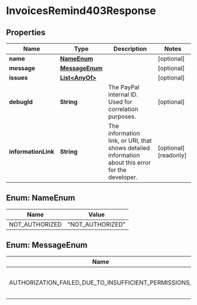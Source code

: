 

# InvoicesRemind403Response


## Properties

| Name | Type | Description | Notes |
|------------ | ------------- | ------------- | -------------|
|**name** | [**NameEnum**](#NameEnum) |  |  [optional] |
|**message** | [**MessageEnum**](#MessageEnum) |  |  [optional] |
|**issues** | [**List&lt;AnyOf&gt;**](AnyOf.md) |  |  [optional] |
|**debugId** | **String** | The PayPal internal ID. Used for correlation purposes. |  [optional] |
|**informationLink** | **String** | The information link, or URI, that shows detailed information about this error for the developer. |  [optional] [readonly] |



## Enum: NameEnum

| Name | Value |
|---- | -----|
| NOT_AUTHORIZED | &quot;NOT_AUTHORIZED&quot; |



## Enum: MessageEnum

| Name | Value |
|---- | -----|
| AUTHORIZATION_FAILED_DUE_TO_INSUFFICIENT_PERMISSIONS_ | &quot;Authorization failed due to insufficient permissions.&quot; |



